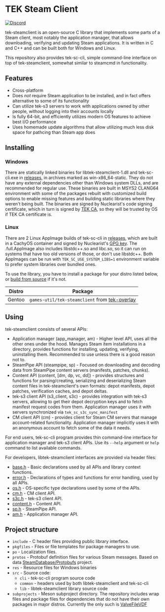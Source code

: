 # TEK Steam Client
[![Discord](https://img.shields.io/discord/937821572285206659?style=flat-square&label=Discord&logo=discord&logoColor=white&color=7289DA)](https://discord.gg/JBUgcwvpfc)

tek-steamclient is an open-source C library that implements some parts of a Steam client, most notably the application manager, that allows downloading, verifying and updating Steam applications. It is written in C and C++ and can be built both for Windows and Linux.

This repository also provides tek-sc-cli, simple command-line interface on top of tek-steamclient, somewhat similar to steamcmd in functionality.

## Features

- Cross-platform
- Does *not* require Steam application to be installed, and in fact offers alternative to some of its functionality
- Can utilize tek-s3 servers to work with applications owned by other people, without logging into their accounts locally
- Is fully 64-bit, and efficiently utilizes modern OS features to achieve best I/O performance
- Uses homemade update algorithms that allow utilizing much less disk space for pathcing than Steam app does

## Installing

### Windows

There are statically linked binaries for libtek-steamclient-1.dll and tek-sc-cli.exe in [releases](https://github.com/teknology-hub/tek-steamclient/releases), in archives marked as win-x86_64-static. They do not have any external dependencies other than Windows system DLLs, and are recommended for regular use. These binaries are built in MSYS2 CLANG64 environment with some of the packages rebuilt with customized build options to enable missing features and building static libraries where they weren't being built. The binaries are signed by Nuclearist's code signing certificate, which in turn is signed by [TEK CA](https://teknology-hub.com/public-keys/ca.crt), so they will be trusted by OS if TEK CA certificate is.

### Linux

There are 2 Linux AppImage builds of tek-sc-cli in [releases](https://github.com/teknology-hub/tek-steamclient/releases), which are built in a CachyOS container and signed by Nuclearist's [GPG key](https://teknology-hub.com/public-keys/nuclearist.asc). The .full.AppImage also includes libstdc++.so and libc.so, so it can run on systems that have too old versions of those, or don't use libstdc++. Both AppImages can be run with `TEK_SC_USE_SYSTEM_LIBS=1` environment variable to prefer system libraries over bundled ones.

To use the library, you have to install a package for your distro listed below, or [build from source](https://github.com/teknology-hub/tek-steamclient/blob/main/BUILD.md) if it's not.

|Distro|Package|
|-|-|
|Gentoo|`games-util/tek-steamclient` from [tek-overlay](https://github.com/teknology-hub/tek-overlay)|

## Using

tek-steamclient consists of several APIs:
- Application manager (app_manager, am) - Higher level API, uses all the other ones under the hood. Manages Steam item installations in a directory, provides functions for installing, updating, verifying, uninstalling them. Recommended to use unless there is a good reason not to.
- SteamPipe API (steampipe, sp) - Focused on downloading and decoding data from SteamPipe content servers (manifests, patches, chunks).
- Content API (content, [dm, dp, vc, dd]) - provides structures and functions for parsing/creating, serializing and deserializing Steam content files in tek-steamclient's own formats: depot manifests, depot patches, verification caches, and depot deltas.
- tek-s3 client API (s3_client, s3c) - provides integration with tek-s3 servers, allowing to get their depot decryption keys and to fetch manifest request codes from them. Application manager uses it with servers synchronized via `tek_sc_s3c_sync_manifest`
- CM client API (cm) - provides client for Steam CM servers that manage account-related functionality. Application manager implicitly uses it with an anonymous account to fetch some of the data it needs.

For end users, tek-sc-cli program provides thin command-line interface for application manager and tek-s3 client APIs. Use its `--help` argument or `help` command to list available commands.

For developers, libtek-steamclient interfaces are provided via header files:
- [base.h](https://github.com/teknology-hub/tek-steamclient/blob/main/include/tek-steamclient/base.h) - Basic declarations used by all APIs and library context functions.
- [error.h](https://github.com/teknology-hub/tek-steamclient/blob/main/include/tek-steamclient/error.h) - Declarations of types and functions for error handling, used by all APIs.
- [os.h](https://github.com/teknology-hub/tek-steamclient/blob/main/include/tek-steamclient/os.h) - OS-specific type declarations used by some of the APIs.
- [cm.h](https://github.com/teknology-hub/tek-steamclient/blob/main/include/tek-steamclient/cm.h) - CM client API.
- [s3c.h](https://github.com/teknology-hub/tek-steamclient/blob/main/include/tek-steamclient/s3c.h) - tek-s3 client API.
- [content.h](https://github.com/teknology-hub/tek-steamclient/blob/main/include/tek-steamclient/content.h) - Content API.
- [sp.h](https://github.com/teknology-hub/tek-steamclient/blob/main/include/tek-steamclient/sp.h) - SteamPipe API.
- [am.h](https://github.com/teknology-hub/tek-steamclient/blob/main/include/tek-steamclient/am.h) - Application manager API.

## Project structure

- `include` - C header files providing public library interface.
- `pkgfiles` - Files or file templates for package managers to use.
- `po` - Localization files.
- `protos` - Protobuf definition files for various Steam messages. Based on data [SteamDatabase/Protobufs](https://github.com/SteamDatabase/Protobufs) project.
- `res` - Resource files for Windows binaries
- `src` - Source code:
  + `cli` - tek-sc-cli program source code
  + `common` - headers used by both libtek-steamclient and tek-sc-cli
  + `lib` - libtek-steamclient library source code
- `subprojects` - Meson subproject directory. The repository includes wrap files and package files for dependencies that do not have their own packages in major distros. Currently the only such is [ValveFileVDF](https://github.com/TinyTinni/ValveFileVDF)
